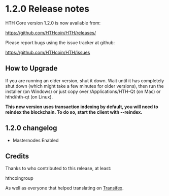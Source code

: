 1.2.0 Release notes
====================

HTH Core version 1.2.0 is now available from:

  https://github.com/HTHcoin/HTH/releases/

Please report bugs using the issue tracker at github:

  https://github.com/HTHcoin/HTH/issues


How to Upgrade
--------------

If you are running an older version, shut it down. Wait until it has completely
shut down (which might take a few minutes for older versions), then run the
installer (on Windows) or just copy over /Applications/HTH-Qt (on Mac) or
hthd/hth-qt (on Linux).

**This new version uses transaction indexing by default, you will need to reindex 
the blockchain. To do so, start the client with --reindex.**


1.2.0 changelog
----------------
- Masternodes Enabled


Credits
--------

Thanks to who contributed to this release, at least:

hthcoingroup

As well as everyone that helped translating on [Transifex](https://www.transifex.com/projects/p/hth/).
